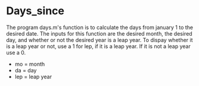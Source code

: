 # Days_since
The program days.m's function is to calculate the days from january 1 to the desired date.
The inputs for this function are the desired month, the desired day, and whether or not the desired year is a leap year.
To dispay whether it is a leap year or not, use a 1 for lep, if it is a leap year. If it is not a leap year use a 0.
* mo = month
* da = day
* lep = leap year
